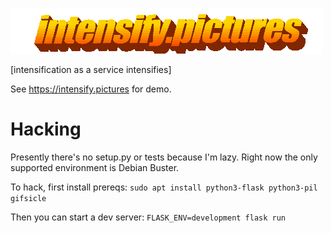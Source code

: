 ![intensify.pictures](/static/intensify-logo.gif)

[intensification as a service intensifies]

See https://intensify.pictures for demo.

Hacking
=======

Presently there's no setup.py or tests because I'm lazy.
Right now the only supported environment is Debian Buster.

To hack, first install prereqs: `sudo apt install python3-flask python3-pil gifsicle`

Then you can start a dev server: `FLASK_ENV=development flask run`
